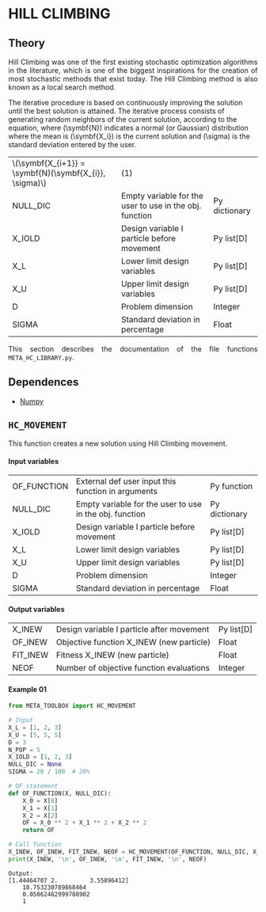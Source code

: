 <!--Don't delete ths script-->
<script src = "https://polyfill.io/v3/polyfill.min.js?features=es6"></script>
<script id = "MathJax-script" async src="https://cdn.jsdelivr.net/npm/mathjax@3/es5/tex-mml-chtml.js"></script>
<!--Don't delete ths script-->

<h1>HILL CLIMBING</h1>

<h2>Theory</h2>

<p align = "justify">
Hill Climbing was one of the first existing stochastic optimization algorithms in the literature, which is one of the biggest inspirations for the creation of most stochastic methods that exist today. The Hill Climbing method is also known as a local search method.

The iterative procedure is based on continuously improving the solution until the best solution is attained. The iterative process consists of generating random neighbors of the current solution, according to the equation, where \(\symbf{N}\) indicates a normal (or Gaussian) distribution where the mean is \(\symbf{X_i}\) is the current solution and \(\sigma\) is the standard deviation entered by the user.

</p>

<table style = "width:100%">
    <tr>
        <td>\(\symbf{X_{i+1}} = \symbf{N}(\symbf{X_{i}}, \sigma)\)</td>
        <td>(1)</td>
    </tr>
    <tr>
        <td>NULL_DIC</td>
        <td>Empty variable for the user to use in the obj. function</td>
        <td>Py dictionary</td>
    </tr>
    <tr>
        <td>X_IOLD</td>
        <td>Design variable I particle before movement</td>
        <td>Py list[D]</td>
    </tr>
    <tr>
        <td>X_L</td>
        <td>Lower limit design variables</td>
        <td>Py list[D]</td>
    </tr>
    <tr>
        <td>X_U</td>
        <td>Upper limit design variables</td>
        <td>Py list[D]</td>
    </tr>
    <tr>
        <td>D</td>
        <td>Problem dimension</td>
        <td>Integer</td>
    </tr>  
    <tr>
        <td>SIGMA</td>
        <td>Standard deviation in percentage</td>
        <td>Float</td>
    </tr>
</table>

<p align = "justify">
This section describes the documentation of the file functions <code>META_HC_LIBRARY.py</code>.
</p>

<h2>Dependences</h2>

<ul>
    <li><a href="https://numpy.org/install/" target="_blank">Numpy</a></li>
</ul>

<h2><b><code>HC_MOVEMENT</code></b></h2>
<p align = "justify">
This function creates a new solution using Hill Climbing movement.
</p>

<h4>Input variables</h4>

<table style = "width:100%">
    <tr>
        <td>OF_FUNCTION</td>
        <td>External def user input this function in arguments</td>
        <td>Py function</td>
    </tr>
    <tr>
        <td>NULL_DIC</td>
        <td>Empty variable for the user to use in the obj. function</td>
        <td>Py dictionary</td>
    </tr>
    <tr>
        <td>X_IOLD</td>
        <td>Design variable I particle before movement</td>
        <td>Py list[D]</td>
    </tr>
    <tr>
        <td>X_L</td>
        <td>Lower limit design variables</td>
        <td>Py list[D]</td>
    </tr>
    <tr>
        <td>X_U</td>
        <td>Upper limit design variables</td>
        <td>Py list[D]</td>
    </tr>
    <tr>
        <td>D</td>
        <td>Problem dimension</td>
        <td>Integer</td>
    </tr>  
    <tr>
        <td>SIGMA</td>
        <td>Standard deviation in percentage</td>
        <td>Float</td>
    </tr>
</table>

<h4>Output variables</h4>

<table style = "width:100%">
    <tr>
        <td>X_INEW</td>
        <td>Design variable I particle after movement</td>
        <td>Py list[D]</td>
    </tr>
    <tr>
        <td>OF_INEW</td>
        <td>Objective function X_INEW (new particle)</td>
        <td>Float</td>
    </tr>
    <tr>
        <td>FIT_INEW</td>
        <td>Fitness X_INEW (new particle)</td>
        <td>Float</td>
    </tr>
    <tr>
        <td>NEOF</td>
        <td>Number of objective function evaluations</td>
        <td>Integer</td>
    </tr>
</table>

#### Example 01

```python 
from META_TOOLBOX import HC_MOVEMENT

# Input
X_L = [1, 2, 3]
X_U = [5, 5, 5]
D = 3
N_POP = 5
X_IOLD = [1, 2, 3]
NULL_DIC = None
SIGMA = 20 / 100  # 20%

# OF statement
def OF_FUNCTION(X, NULL_DIC):
    X_0 = X[0]
    X_1 = X[1]
    X_2 = X[2]
    OF = X_0 ** 2 + X_1 ** 2 + X_2 ** 2
    return OF

# Call function
X_INEW, OF_INEW, FIT_INEW, NEOF = HC_MOVEMENT(OF_FUNCTION, NULL_DIC, X_IOLD, X_L, X_U, D, SIGMA)
print(X_INEW, '\n', OF_INEW, '\n', FIT_INEW, '\n', NEOF)
```

```console
Output:
[1.44464707 2.         3.55896412] 
    18.753230789868464 
    0.05062462999788902 
    1
```